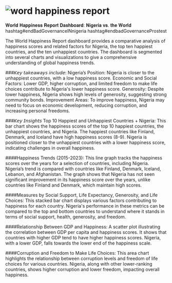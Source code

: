 # ![word happiness report](https://github.com/user-attachments/assets/6885ea41-cec6-4263-afe1-7e617d1258a4)
𝐖𝐨𝐫𝐥𝐝 𝐇𝐚𝐩𝐩𝐢𝐧𝐞𝐬𝐬 𝐑𝐞𝐩𝐨𝐫𝐭 𝐃𝐚𝐬𝐡𝐛𝐨𝐚𝐫𝐝: 𝐍𝐢𝐠𝐞𝐫𝐢𝐚 𝐯𝐬. 𝐭𝐡𝐞 𝐖𝐨𝐫𝐥𝐝 
hashtag#endBadGovernanceINnigeria hashtag#endbadGovernanceProstest

The World Happiness Report dashboard provides a comparative analysis of happiness scores and related factors for Nigeria, the top ten happiest countries, and the ten unhappiest countries. The dashboard is segmented into several charts and visualizations to give a comprehensive understanding of global happiness trends.

###𝘒𝘦𝘺 𝘵𝘢𝘬𝘦𝘢𝘸𝘢𝘺𝘴 𝘪𝘯𝘤𝘭𝘶𝘥𝘦:
Nigeria’s Position: Nigeria is closer to the unhappiest countries, with a low happiness score.
Economic and Social Factors: Lower GDP, higher corruption, and limited freedom to make life choices contribute to Nigeria's lower happiness score.
Generosity: Despite lower happiness, Nigeria shows high levels of generosity, suggesting strong community bonds.
Improvement Areas: To improve happiness, Nigeria may need to focus on economic development, reducing corruption, and increasing personal freedoms.

###𝘒𝘦𝘺 𝘐𝘯𝘴𝘪𝘨𝘩𝘵𝘴
Top 10 Happiest and Unhappiest Countries + Nigeria:
This bar chart shows the happiness scores of the top 10 happiest countries, the unhappiest countries, and Nigeria.
The happiest countries like Finland, Denmark, and Iceland have high happiness scores (8-9).
Nigeria is positioned closer to the unhappiest countries with a lower happiness score, indicating challenges in overall happiness.

####Happiness Trends (2015-2023):
This line graph tracks the happiness scores over the years for a selection of countries, including Nigeria.
Nigeria’s trend is compared with countries like Finland, Denmark, Iceland, Lebanon, and Afghanistan.
The graph shows that Nigeria has not seen significant improvement in its happiness score over the years, unlike countries like Finland and Denmark, which maintain high scores.

####Measures by Social Support, Life Expectancy, Generosity, and Life Choices:
This stacked bar chart displays various factors contributing to happiness for each country.
Nigeria's performance in these metrics can be compared to the top and bottom countries to understand where it stands in terms of social support, health, generosity, and freedom.

####Relationship Between GDP and Happiness:
A scatter plot illustrating the correlation between GDP per capita and happiness scores.
It shows that countries with higher GDP tend to have higher happiness scores.
Nigeria, with a lower GDP, falls towards the lower end of the happiness scale.

####Corruption and Freedom to Make Life Choices:
This area chart highlights the relationship between corruption levels and freedom of life choices for various countries.
Nigeria, along with other lower-ranking countries, shows higher corruption and lower freedom, impacting overall happiness.

